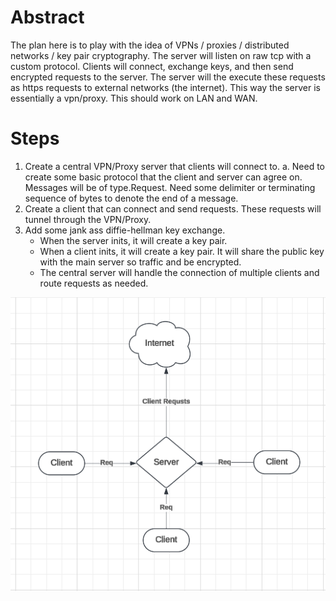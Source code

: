 # Abstract

The plan here is to play with the idea of VPNs / proxies / distributed networks / key pair cryptography.
The server will listen on raw tcp with a custom protocol. Clients will connect, exchange keys, and then send encrypted requests to the server. The server will the execute these requests as https requests to external networks (the internet). This way the server is essentially a vpn/proxy. This should work on LAN and WAN.

# Steps

1. Create a central VPN/Proxy server that clients will connect to.
   a. Need to create some basic protocol that the client and server can agree on. Messages will be of type.Request. Need some delimiter or terminating sequence of bytes to denote the end of a message.
2. Create a client that can connect and send requests. These requests will tunnel through the VPN/Proxy.
3. Add some jank ass diffie-hellman key exchange.
   - When the server inits, it will create a key pair.
   - When a client inits, it will create a key pair. It will share the public key with the main server so traffic and be encrypted.
   - The central server will handle the connection of multiple clients and route requests as needed.

![Alt text](./readmeAssets/map.png)

